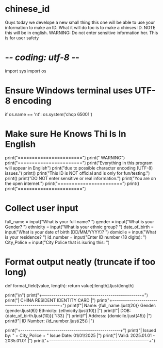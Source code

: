 # chinese_id
Guys today we develope a new small thing this one will be able to use your information to make an ID. What it will do too is to make  a chinses ID. NOTE this will be in english. WARNING: Do not enter sensitive information her. This is for user safety


# -*- coding: utf-8 -*-
import sys
import os

# Ensure Windows terminal uses UTF-8 encoding
if os.name == 'nt':
    os.system('chcp 65001')
# Make sure He Knows Thi Is In English
print("=======================")
print("       WARNING")
print("=======================")
print("Everything in this program will appear in English")
print("due to possible character encoding (UTF-8) issues.")
print()
print("This ID is NOT official and is only for fun/testing.")
print()
print("DO NOT enter sensitive or real information.")
print("You are on the open internet.")
print("=======================")
print()
print("=======================")
# Collect user input
full_name = input("What is your full name? ")
gender = input("What is your Gender? ")
ethnicity = input("What is your ethnic group? ")
date_of_birth = input("What is your date of birth (DD/MM/YYYY)? ")
domicile = input("What is your residence? ")
id_number = input("Enter ID number (18 digits): ")
City_Police = input("City Police that is isuring this: ")

# Format output neatly (truncate if too long)
def format_field(value, length):
    return value[:length].ljust(length)

print("\n")
print("+---------------------------------------------------+")
print("|            CHINA RESIDENT IDENTITY CARD           |")
print("+---------------------------------------------------+")
print(f"| Name: {full_name.ljust(20)} Gender: {gender.ljust(6)} Ethnicity: {ethnicity.ljust(10)} |")
print(f"| DOB: {date_of_birth.ljust(10)}{'':33} |")
print(f"| Address: {domicile.ljust(45)} |")
print(f"| ID Number: {id_number.ljust(25)} |")

print("+---------------------------------------------------+")
print("| Issued by: " + City_Police + "       Issue Date: 01/01/2025 |")
print("| Valid: 2025.01.01 - 2035.01.01                     |")
print("+---------------------------------------------------+")

